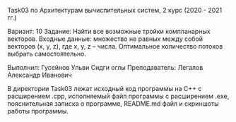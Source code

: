 Task03 по Архитектурам вычислительных систем, 2 курс (2020 - 2021 гг.)

Вариант: 10
Задание:
Найти все возможные тройки компланарных векторов. 
Входные данные: множество не равных между собой векторов (x, y, z), где x, y, z – числа. 
Оптимальное количество потоков выбрать самостоятельно.

Выполнил: Гусейнов Ульви Сидги оглы
Преподаватель: Легалов Александр Иванович

В директории Task03 лежат исходный код программы на С++ с расширением .cpp, исполняемый файл программы с расширением .exе, 
пояснительная записка о программе, README.md файл и скриншоты работы программы.
